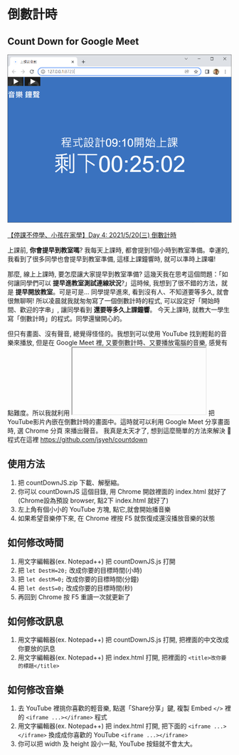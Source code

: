 # 倒數計時
## Count Down for Google Meet

![snapshot](snapshot.png)

[【停課不停學、小孩在家學】Day 4: 2021/5/20(三) 倒數計時](https://www.facebook.com/jsyeh.org/posts/4342095909136532)

上課前, **你會提早到教室嗎**? 我每天上課時, 都會提到1個小時到教室準備。幸運的, 我看到了很多同學也會提早到教室準備, 這樣上課鐘響時, 就可以準時上課囉!

那麼, 線上上課時, 要怎麼讓大家提早到教室準備? 這幾天我在思考這個問題：「如何讓同學們可以 **提早進教室測試連線狀況**?」這時候, 我想到了很不錯的方法，就是 **提早開放教室**。可是可是... 同學提早進來, 看到沒有人、不知道要等多久, 就會很無聊啊! 所以凌晨就我就匆匆寫了一個倒數計時的程式, 可以設定好「開始時間、歡迎的字串」, 讓同學看到 **還要等多久上課鐘響**。 今天上課時, 就教大一學生寫「倒數計時」的程式。同學還蠻開心的。

但只有畫面、沒有聲音, 總覺得怪怪的。我想到可以使用 YouTube 找到輕鬆的音樂來播放, 但是在 Google Meet 裡, 又要倒數計時、又要播放電腦的音樂, 感覺有點難度。所以我就利用 <iframe></iframe> 把 YouTube影片內嵌在倒數計時的畫面中。這時就可以利用 Google Meet 分享畫面時, 選 Chrome 分頁 來播出聲音。 我真是太天才了, 想到這麼簡單的方法來解決 🙂 程式在這裡 https://github.com/jsyeh/countdown

## 使用方法
1. 把 countDownJS.zip 下載、解壓縮。 
2. 你可以 countDownJS 這個目錄, 用 Chrome 開啟裡面的 index.html 就好了 (Chrome設為預設 browser, 點2下 index.html 就好了)
3. 左上角有個小小的 YouTube 方塊, 點它,就會開始播音樂
4. 如果希望音樂停下來, 在 Chrome 裡按 F5 就恢復成還沒播放音樂的狀態

## 如何修改時間
1. 用文字編輯器(ex. Notepad++) 把 countDownJS.js 打開
2. 把 `let DestH=20;` 改成你要的目標時間(小時)
3. 把 `let destM=0;` 改成你要的目標時間(分鐘)
4. 把 `let destS=0;` 改成你要的目標時間(秒)
5. 再回到 Chrome 按 F5 重讀一次就更新了

## 如何修改訊息
1. 用文字編輯器(ex. Notepad++) 把 countDownJS.js 打開, 把裡面的中文改成你要放的訊息
2. 用文字編輯器(ex. Notepad++) 把 index.html 打開, 把裡面的 `<title>改你要的標題</title>`

## 如何修改音樂
1. 去 YouTube 裡挑你喜歡的輕音樂, 點選「Share分享」鍵, 複製 Embed `</>` 裡的 `<iframe ...></iframe>` 程式
2. 用文字編輯器(ex. Notepad++) 把 index.html 打開, 把下面的 `<iframe ...></iframe>` 換成成你喜歡的 YouTube `<iframe ...></iframe>`
3. 你可以把 width 及 height 設小一點, YouTube 按鈕就不會太大。